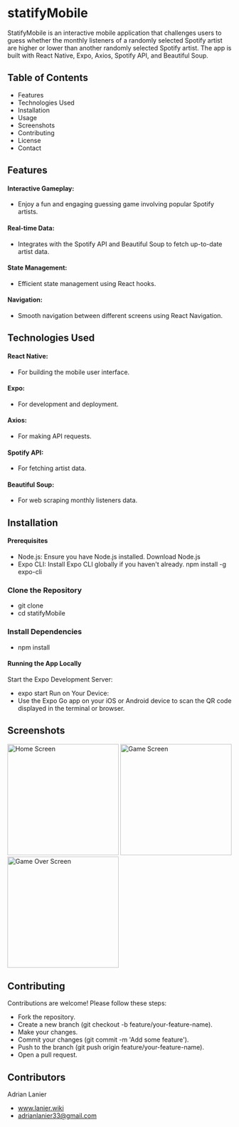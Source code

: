 # statifyMobile

StatifyMobile is an interactive mobile application that challenges users to guess whether the monthly listeners of a randomly selected Spotify artist are higher or lower than another randomly selected Spotify artist. The app is built with React Native, Expo, Axios, Spotify API, and Beautiful Soup.

## Table of Contents
- Features
- Technologies Used
- Installation
- Usage
- Screenshots
- Contributing
- License
- Contact

## Features
#### Interactive Gameplay: 
- Enjoy a fun and engaging guessing game involving popular Spotify artists.
#### Real-time Data: 
- Integrates with the Spotify API and Beautiful Soup to fetch up-to-date artist data.
#### State Management: 
- Efficient state management using React hooks.
#### Navigation: 
- Smooth navigation between different screens using React Navigation.

## Technologies Used
#### React Native: 
- For building the mobile user interface.
#### Expo: 
- For development and deployment.
#### Axios: 
- For making API requests.
#### Spotify API: 
- For fetching artist data.
#### Beautiful Soup:
- For web scraping monthly listeners data.

## Installation
#### Prerequisites
- Node.js: Ensure you have Node.js installed. Download Node.js
- Expo CLI: Install Expo CLI globally if you haven't already. npm install -g expo-cli 

### Clone the Repository
- git clone 
- cd statifyMobile

### Install Dependencies
- npm install

#### Running the App Locally
Start the Expo Development Server:
- expo start
Run on Your Device:
- Use the Expo Go app on your iOS or Android device to scan the QR code displayed in the terminal or browser.

## Screenshots
<img src="https://github.com/user-attachments/assets/99dff070-0e8b-4fa8-8640-db1b6c3d1ad5" alt="Home Screen" width="250"/>
<img src="https://github.com/user-attachments/assets/0d310f10-d0d7-47c0-9fff-c65e77e88866" alt="Game Screen" width="250"/>
<img src="https://github.com/user-attachments/assets/75a2587f-4956-4afe-b272-014c3fe09f1e" alt="Game Over Screen" width="250"/>

## Contributing
Contributions are welcome! Please follow these steps:

- Fork the repository.
- Create a new branch (git checkout -b feature/your-feature-name).
- Make your changes.
- Commit your changes (git commit -m 'Add some feature').
- Push to the branch (git push origin feature/your-feature-name).
- Open a pull request.

## Contributors

Adrian Lanier
- www.lanier.wiki
- adrianlanier33@gmail.com
